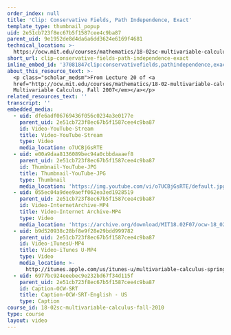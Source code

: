 ```yaml
---
order_index: null
title: 'Clip: Conservative Fields, Path Independence, Exact'
template_type: thumbnail_popup
uid: 2e51cb723f8ec67b5f1587cee4c9ba87
parent_uid: 9e1952de8d4da6a6dd3624e6169f4681
technical_location: >-
  https://ocw.mit.edu/courses/mathematics/18-02sc-multivariable-calculus-fall-2010/3.-double-integrals-and-line-integrals-in-the-plane/part-b-vector-fields-and-line-integrals/session-61-conservative-fields-path-independence-exact-differentials/clip-conservative-fields-path-independence-exact
short_url: clip-conservative-fields-path-independence-exact
inline_embed_id: '37081847clip:conservativefields,pathindependence,exact578326'
about_this_resource_text: >-
  <p class="scholar_medsm">From Lecture 20 of <a
  href="http://ocw.mit.edu/courses/mathematics/18-02-multivariable-calculus-fall-2007/video-lectures/"><em>18.02
  Multivariable Calculus, Fall 2007</em></a></p>
related_resources_text: ''
transcript: ''
embedded_media:
  - uid: dfe6adf06769436f056c0234a3e0177e
    parent_uid: 2e51cb723f8ec67b5f1587cee4c9ba87
    id: Video-YouTube-Stream
    title: Video-YouTube-Stream
    type: Video
    media_location: o7UCBjGsRTE
  - uid: e00a9daa8136089bec94a0cbbdaaaef8
    parent_uid: 2e51cb723f8ec67b5f1587cee4c9ba87
    id: Thumbnail-YouTube-JPG
    title: Thumbnail-YouTube-JPG
    type: Thumbnail
    media_location: 'https://img.youtube.com/vi/o7UCBjGsRTE/default.jpg'
  - uid: 055ec04a9dee9aeff062ea3ed1928519
    parent_uid: 2e51cb723f8ec67b5f1587cee4c9ba87
    id: Video-InternetArchive-MP4
    title: Video-Internet Archive-MP4
    type: Video
    media_location: 'https://archive.org/download/MIT18.02F07/ocw-18_02-f07-lec20_300k.mp4'
  - uid: b9d520938c28bf8e9f28e29bdd999782
    parent_uid: 2e51cb723f8ec67b5f1587cee4c9ba87
    id: Video-iTunesU-MP4
    title: Video-iTunes U-MP4
    type: Video
    media_location: >-
      http://itunes.apple.com/us/itunes-u/multivariable-calculus-spring/id354869122
  - uid: 6977bc924eeebec9e232bd67f34d115f
    parent_uid: 2e51cb723f8ec67b5f1587cee4c9ba87
    id: Caption-OCW-SRT
    title: Caption-OCW-SRT-English - US
    type: Caption
course_id: 18-02sc-multivariable-calculus-fall-2010
type: course
layout: video
---
```

